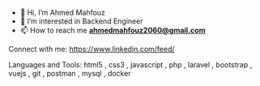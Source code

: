 - 👋 Hi, I’m Ahmed Mahfouz 
- 👀 I’m interested in Backend Engineer
- 📫 How to reach me **ahmedmahfouz2060@gmail.com**

Connect with me:
https://www.linkedin.com/feed/


Languages and Tools:
html5  , css3  , javascript , php  , laravel , bootstrap , vuejs ,
git , postman , mysql , docker
